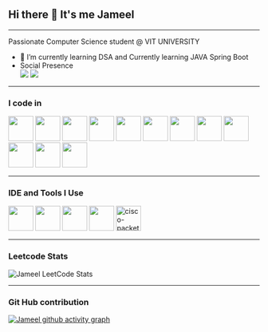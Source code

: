 ## Hi there 👋 It's me Jameel
----------------------------------------------------------------------------------------------------------------------------------------------------------------------------------------------------------------------------------------------------------------------------------
Passionate Computer Science student @ VIT UNIVERSITY                                           
- 🌱 I’m currently learning DSA and Currently learning JAVA Spring Boot
- Social Presence 
<br /> [<img src="https://img.shields.io/badge/LinkedIn-0077B5?style=for-the-badge&logo=linkedin&logoColor=white" />](https://www.linkedin.com/in/jameel-showkath-a17418292/) [<img src="https://img.shields.io/badge/instagram-d62976?style=for-the-badge&logo=instagram&logoColor=white" />](https://www.instagram.com/abysscraver/?next=%2F&hl=en)

----------------------------------------------------------------------------------------------------------------------------------------------------------------------------------------------------------------------------------------------------------------------------------

### I code in
 <img height="50" width="50" src="https://img.icons8.com/color/48/000000/c-programming.png" /> <img height="50" width="50" src="https://img.icons8.com/color/48/000000/c-plus-plus-logo.png" /> <img height="50" width="50" src="https://img.icons8.com/color/48/000000/java-coffee-cup-logo.png" /> <img height="50" width="50" src="https://img.icons8.com/color/48/000000/html-5.png" /> <img height="50" width="50" src="https://img.icons8.com/color/48/000000/css3.png" /> <img height="50" width="50" src="https://img.icons8.com/color/48/000000/bootstrap.png" />
<img height="50" width="50" src="https://img.icons8.com/color/48/000000/javascript.png"/> <img height="50" width="50" src="https://img.icons8.com/color/48/000000/react-native.png"/> <img height="50" width="50" src="https://img.icons8.com/color/48/000000/mysql-logo.png"/> <img height="50" width="50" src="https://img.icons8.com/color/48/000000/mongodb.png"/> <img height="50" width="50" src="https://img.icons8.com/color/48/000000/nodejs.png"/> <img height="50" width="50" src="https://img.icons8.com/color/48/000000/spring-logo.png"/> 

----------------------------------------------------------------------------------------------------------------------------------------------------------------------------------------------------------------------------------------------------------------------------------
### IDE and Tools I Use
<img height="50" width="50" src="https://img.icons8.com/color/48/000000/visual-studio-code-2019.png"/> <img height="50" width="50" src="https://img.icons8.com/color/50/000000/git.png"/> <img height="50" src="https://img.icons8.com/color/480/null/notion--v1.png" /> <img height="50" width="50" src="https://img.icons8.com/fluent/48/000000/arduino.png"/> <img width="50" height="50" src="https://img.icons8.com/ios/50/cisco-packet-tracer.png" alt="cisco-packet-tracer"/> 

---------------------------------------------------------------------------------------------------------------------------------------------------------------------------------------------------------------------------------------------------------------------------------
### Leetcode Stats
![Jameel LeetCode Stats](https://leetcard.jacoblin.cool/jameelshowkath?theme=dark&font=Marcellus&ext=heatmap)

---------------------------------------------------------------------------------------------------------------------------------------------------------------------------------------------------------------------------------------------------------------------------------
### Git Hub contribution
[![Jameel github activity graph](https://github-readme-activity-graph.vercel.app/graph?username=jameel-sho17&bg_color=000000&color=c5ddda&line=2bca45&point=49d12e&area=true&hide_border=true)](https://github.com/ashutosh00710/github-readme-activity-graph)
